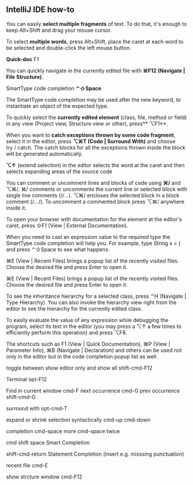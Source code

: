 ## IntelliJ IDE how-to

You can easily **select multiple fragments** of text. To do that, it's enough to keep Alt+Shift and drag your mouse cursor.

To select **multiple words**, press Alt+Shift, place the caret at each word to be selected and double-click the left mouse button.

**Quick-doc** F1

You can quickly navigate in the currently edited file with **⌘F12 (Navigate | File Structure)**.

SmartType code completion **⌃⇧Space**


The SmartType code completion may be used after the new keyword, to instantiate an object of the expected type.

To quickly select the **currently edited element** (class, file, method or field) in any view (Project view, Structure view or other), press** ⌥F1**.

When you want to **catch exceptions thrown by some code fragment**, select it in the editor, press **⌥⌘T (Code | Surround With)** and choose try / catch. The catch blocks for all the exceptions thrown inside the block will be generated automatically.

**⌥↑** (extend selection) in the editor selects the word at the caret and then selects expanding areas of the source code

You can comment or uncomment lines and blocks of code using **⌘/** and ⌥⌘/.
⌘/ comments or uncomments the current line or selected block with single line comments (//...).
⌥⌘/ encloses the selected block in a block comment (/*...*/).
To uncomment a commented block press ⌥⌘/ anywhere inside it.

To open your browser with documentation for the element at the editor's caret, press ⇧F1 (View | External Documentation).

When you need to cast an expression value to the required type the SmartType code completion will help you. For example, type
String s = (<caret is here> 
and press ⌃⇧Space to see what happens.

⌘E (View | Recent Files) brings a popup list of the recently visited files. Choose the desired file and press Enter to open it.

⌘E (View | Recent Files) brings a popup list of the recently visited files. Choose the desired file and press Enter to open it.

To see the inheritance hierarchy for a selected class, press ⌃H (Navigate | Type Hierarchy). You can also invoke the hierarchy view right from the editor to see the hierarchy for the currently edited class.

To easily evaluate the value of any expression while debugging the program, select its text in the editor (you may press a ⌥↑ a few times to efficiently perform this operation) and press ⌥F8.

The shortcuts such as F1 (View | Quick Documentation), ⌘P (View | Parameter Info), ⌘B (Navigate | Declaration) and others can be used not only in the editor but in the code completion popup list as well.

toggle between show editor only and show all shift-cmd-F12

Terminal opt-F12

Find in current window cmd-F  next occurrence cmd-G
prev occurrence shift-cmd-G

surround with opt-cmd-T

expand or shrink selection syntactically cmd-up cmd-down

completion cmd-space more cmd-space twice

cmd shift space Smart Completion

shift-cmd-return Statement Completion (insert e.g. misssing punctuation)

recent file cmd-E

show strcture window cmd-F12





